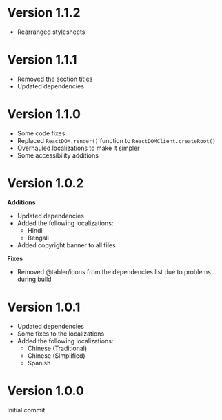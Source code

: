 # Version 1.1.2

-   Rearranged stylesheets

# Version 1.1.1

-   Removed the section titles
-   Updated dependencies

# Version 1.1.0

-   Some code fixes
-   Replaced `ReactDOM.render()` function to `ReactDOMClient.createRoot()`
-   Overhauled localizations to make it simpler
-   Some accessibility additions

# Version 1.0.2

**Additions**

-   Updated dependencies
-   Added the following localizations:
    -   Hindi
    -   Bengali
-   Added copyright banner to all files

**Fixes**

-   Removed @tabler/icons from the dependencies list due to problems during build

# Version 1.0.1

-   Updated dependencies
-   Some fixes to the localizations
-   Added the following localizations:
    -   Chinese (Traditional)
    -   Chinese (Simplified)
    -   Spanish

# Version 1.0.0

Initial commit
